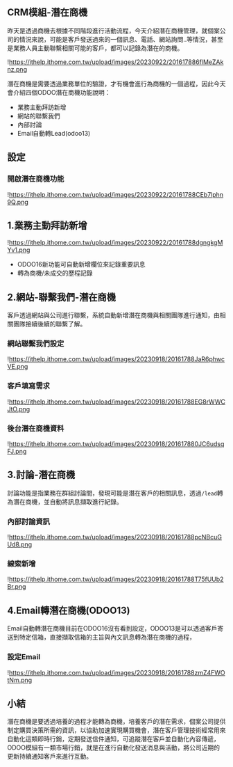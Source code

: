 ## CRM模組-潛在商機

昨天是透過商機去根據不同階段進行活動流程，今天介紹潛在商機管理，就個案公司的情況來說，可能是客戶發送過來的一個訊息、電話、網站詢問..等情況，甚至是業務人員主動聯繫相關可能的客戶，都可以記錄為潛在的商機。

!https://ithelp.ithome.com.tw/upload/images/20230922/201617886flMeZAknz.png

潛在商機是需要透過業務單位的驗證，才有機會進行為商機的一個過程，因此今天會介紹四個ODOO潛在商機功能說明：

- 業務主動拜訪新增
- 網站的聯繫我們
- 內部討論
- Email自動轉Lead(odoo13)

## 設定

### 開啟潛在商機功能

!https://ithelp.ithome.com.tw/upload/images/20230922/20161788CEb7lphn9Q.png

## 1.業務主動拜訪新增

!https://ithelp.ithome.com.tw/upload/images/20230922/20161788dgngkgMYv1.png

- ODOO16新功能可自動新增欄位來記錄重要訊息
- 轉為商機/未成交的歷程記錄

## 2.網站-聯繫我們-潛在商機

客戶透過網站與公司進行聯繫，系統自動新增潛在商機與相關團隊進行通知，由相關團隊接續後續的聯繫了解。

### 網站聯繫我們設定

!https://ithelp.ithome.com.tw/upload/images/20230918/20161788JaR6phwcVE.png

### 客戶填寫需求

!https://ithelp.ithome.com.tw/upload/images/20230918/20161788EG8rWWCJtO.png

### 後台潛在商機資料

!https://ithelp.ithome.com.tw/upload/images/20230918/201617880JC6udsqFJ.png

## 3.討論-潛在商機

討論功能是指業務在群組討論間，發現可能是潛在客戶的相關訊息，透過`/lead`轉為潛在商機，並自動將訊息擷取進行紀錄。

### 內部討論資訊

!https://ithelp.ithome.com.tw/upload/images/20230918/20161788pcNBcuGUd8.png

### 線索新增

!https://ithelp.ithome.com.tw/upload/images/20230918/20161788T75fUUb2Br.png

## 4.Email轉潛在商機(ODOO13)

Email自動轉潛在商機目前在ODOO16沒有看到設定，ODOO13是可以透過客戶寄送到特定信箱，直接擷取信箱的主旨與內文訊息轉為潛在商機的過程，

### 設定Email

!https://ithelp.ithome.com.tw/upload/images/20230918/20161788zmZ4FWOtNm.png

## 小結

潛在商機是要透過培養的過程才能轉為商機，培養客戶的潛在需求，個案公司提供制定購買決策所需的資訊，以協助加速實現購買機會，潛在客戶管理技術經常用來自動化這類即時行銷，定期發送信件通知，可追蹤潛在客戶並自動化內容傳遞，ODOO模組有一類市場行銷，就是在進行自動化發送消息與活動，將公司近期的更新持續通知客戶來進行互動。
